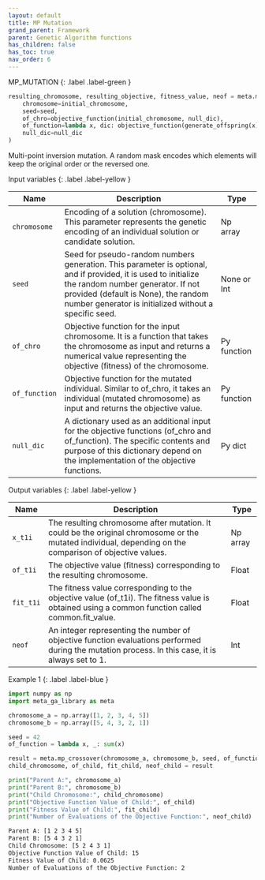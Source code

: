 ```yaml
---
layout: default
title: MP Mutation
grand_parent: Framework
parent: Genetic Algorithm functions
has_children: false
has_toc: true
nav_order: 6
---
```


<!--Don't delete ths script-->
<script src = "https://polyfill.io/v3/polyfill.min.js?features=es6"></script>
<script id = "MathJax-script" async src="https://cdn.jsdelivr.net/npm/mathjax@3/es5/tex-mml-chtml.js"></script>
<!--Don't delete ths script-->

MP_MUTATION
{: .label .label-green }

```python
resulting_chromosome, resulting_objective, fitness_value, neof = meta.mp_mutation(
    chromosome=initial_chromosome,
    seed=seed,
    of_chro=objective_function(initial_chromosome, null_dic),
    of_function=lambda x, dic: objective_function(generate_offspring(x), dic),
    null_dic=null_dic
)
```

<p align = "justify">   Multi-point inversion mutation. A random mask encodes which elements will keep the original order or the reversed one.</p>

Input variables
{: .label .label-yellow }

<table style = "width:100%">
   <thead>
     <tr>
       <th>Name</th>
       <th>Description</th>
       <th>Type</th>
     </tr>
   </thead>
   <tr>
       <td><code>chromosome</code></td>
       <td>Encoding of a solution (chromosome). This parameter represents the genetic encoding of an individual solution or candidate solution.</td>
       <td>Np array</td>
   </tr>
   <tr>
       <td><code>seed</code></td>
       <td> Seed for pseudo-random numbers generation. This parameter is optional, and if provided, it is used to initialize the random number generator. If not provided (default is None), the random number generator is initialized without a specific seed.</td>
       <td>None or Int</td>
   </tr> 
   <tr>
       <td><code>of_chro</code></td>
       <td>Objective function for the input chromosome. It is a function that takes the chromosome as input and returns a numerical value representing the objective (fitness) of the chromosome.</td>
       <td>Py function</td>
   </tr> 
   <tr>
       <td><code>of_function</code></td>
       <td>Objective function for the mutated individual. Similar to of_chro, it takes an individual (mutated chromosome) as input and returns the objective value.</td>
       <td>Py function</td>
   </tr>   
   <tr>
       <td><code>null_dic</code></td>
       <td>A dictionary used as an additional input for the objective functions (of_chro and of_function). The specific contents and purpose of this dictionary depend on the implementation of the objective functions.</td>
       <td>Py dict</td>
   </tr>
</table>

Output variables
{: .label .label-yellow }

<table style = "width:100%">
   <thead>
     <tr>
       <th>Name</th>
       <th>Description</th>
       <th>Type</th>
     </tr>
   </thead>
   <tr>
       <td><code>x_t1i</code></td>
       <td>The resulting chromosome after mutation. It could be the original chromosome or the mutated individual, depending on the comparison of objective values.</td>
       <td>Np array</td>
   </tr>
   <tr>
       <td><code>of_t1i</code></td>
       <td>The objective value (fitness) corresponding to the resulting chromosome.</td>
       <td>Float</td>
   </tr>
   <tr>
       <td><code>fit_t1i</code></td>
       <td>The fitness value corresponding to the objective value (of_t1i). The fitness value is obtained using a common function called common.fit_value.</td>
       <td>Float</td>
   </tr>
   <tr>
       <td><code>neof</code></td>
       <td>An integer representing the number of objective function evaluations performed during the mutation process. In this case, it is always set to 1.</td>
       <td>Int</td>
   </tr>
</table>

Example 1
{: .label .label-blue }

<p align = "justify">
 <i>
 </i>
</p>

```python
import numpy as np
import meta_ga_library as meta

chromosome_a = np.array([1, 2, 3, 4, 5])
chromosome_b = np.array([5, 4, 3, 2, 1])

seed = 42
of_function = lambda x, _: sum(x)

result = meta.mp_crossover(chromosome_a, chromosome_b, seed, of_function, {})
child_chromosome, of_child, fit_child, neof_child = result

print("Parent A:", chromosome_a)
print("Parent B:", chromosome_b)
print("Child Chromosome:", child_chromosome)
print("Objective Function Value of Child:", of_child)
print("Fitness Value of Child:", fit_child)
print("Number of Evaluations of the Objective Function:", neof_child)
```

```bash
Parent A: [1 2 3 4 5]
Parent B: [5 4 3 2 1]
Child Chromosome: [5 2 4 3 1]
Objective Function Value of Child: 15
Fitness Value of Child: 0.0625
Number of Evaluations of the Objective Function: 2
```
